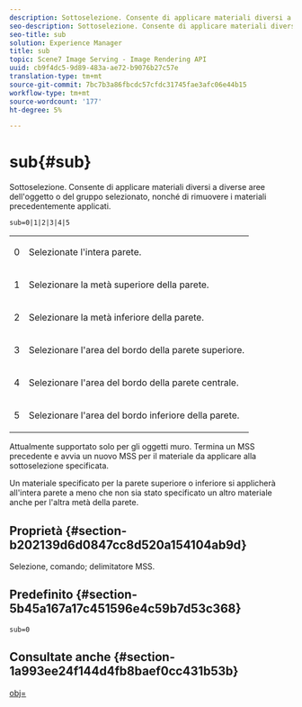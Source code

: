 ```yaml
---
description: Sottoselezione. Consente di applicare materiali diversi a diverse aree dell'oggetto o del gruppo selezionato, nonché di rimuovere i materiali precedentemente applicati.
seo-description: Sottoselezione. Consente di applicare materiali diversi a diverse aree dell'oggetto o del gruppo selezionato, nonché di rimuovere i materiali precedentemente applicati.
seo-title: sub
solution: Experience Manager
title: sub
topic: Scene7 Image Serving - Image Rendering API
uuid: cb9f4dc5-9d89-483a-ae72-b9076b27c57e
translation-type: tm+mt
source-git-commit: 7bc7b3a86fbcdc57cfdc31745fae3afc06e44b15
workflow-type: tm+mt
source-wordcount: '177'
ht-degree: 5%

---
```



# sub{#sub}

Sottoselezione. Consente di applicare materiali diversi a diverse aree dell&#39;oggetto o del gruppo selezionato, nonché di rimuovere i materiali precedentemente applicati.

`sub=0|1|2|3|4|5`

<table id="simpletable_F6BF91BD2C4B47BF8A28032E392D37F0"> 
 <tr class="strow"> 
  <td class="stentry"> <p>0 </p> </td> 
  <td class="stentry"> <p>Selezionate l'intera parete. </p> </td> 
 </tr> 
 <tr class="strow"> 
  <td class="stentry"> <p>1 </p> </td> 
  <td class="stentry"> <p>Selezionare la metà superiore della parete. </p> </td> 
 </tr> 
 <tr class="strow"> 
  <td class="stentry"> <p>2 </p> </td> 
  <td class="stentry"> <p>Selezionare la metà inferiore della parete. </p> </td> 
 </tr> 
 <tr class="strow"> 
  <td class="stentry"> <p>3 </p> </td> 
  <td class="stentry"> <p>Selezionare l'area del bordo della parete superiore. </p> </td> 
 </tr> 
 <tr class="strow"> 
  <td class="stentry"> <p>4 </p> </td> 
  <td class="stentry"> <p>Selezionare l'area del bordo della parete centrale. </p> </td> 
 </tr> 
 <tr class="strow"> 
  <td class="stentry"> <p>5 </p> </td> 
  <td class="stentry"> <p>Selezionare l'area del bordo inferiore della parete. </p> </td> 
 </tr> 
</table>

Attualmente supportato solo per gli oggetti muro. Termina un MSS precedente e avvia un nuovo MSS per il materiale da applicare alla sottoselezione specificata.

Un materiale specificato per la parete superiore o inferiore si applicherà all&#39;intera parete a meno che non sia stato specificato un altro materiale anche per l&#39;altra metà della parete.

## Proprietà {#section-b202139d6d0847cc8d520a154104ab9d}

Selezione, comando; delimitatore MSS.

## Predefinito {#section-5b45a167a17c451596e4c59b7d53c368}

`sub=0`

## Consultate anche {#section-1a993ee24f144d4fb8baef0cc431b53b}

[obj=](../../../../../ir-api/http-protocol/image-rendering-api-ref/c-ir-http-protocol-ref/c-ir-http-protocol-command-reference/r-ir-obj.md#reference-31e7dac7931b4e0eb3c7589f120a1e6a)
